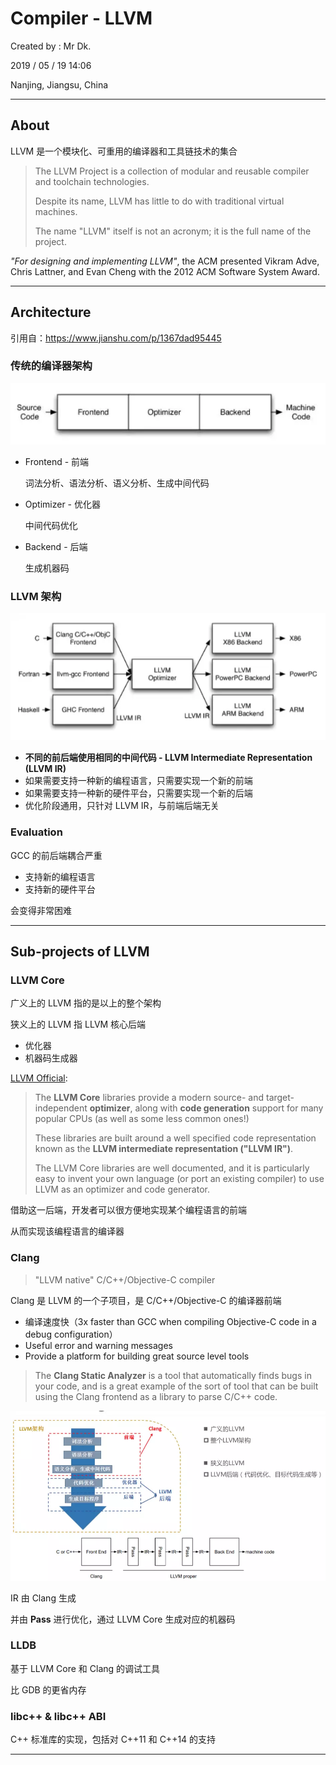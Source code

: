 # Compiler - LLVM

Created by : Mr Dk.

2019 / 05 / 19 14:06

Nanjing, Jiangsu, China

---

## About

LLVM 是一个模块化、可重用的编译器和工具链技术的集合

> The LLVM Project is a collection of modular and reusable compiler and toolchain technologies.
>
> Despite its name, LLVM has little to do with traditional virtual machines.
>
> The name "LLVM" itself is not an acronym; it is the full name of the project.

*"For designing and implementing LLVM"*, the ACM presented Vikram Adve, Chris Lattner, and Evan Cheng with the 2012 ACM Software System Award.

---

## Architecture

引用自：<https://www.jianshu.com/p/1367dad95445>

### 传统的编译器架构

![compiler-traditional](../img/compiler-traditional.png)

* Frontend - 前端

  词法分析、语法分析、语义分析、生成中间代码

* Optimizer - 优化器

  中间代码优化

* Backend - 后端

  生成机器码

### LLVM 架构

![compiler-llvm](../img/compiler-llvm.png)

* **不同的前后端使用相同的中间代码 - LLVM Intermediate Representation (LLVM IR)**
* 如果需要支持一种新的编程语言，只需要实现一个新的前端
* 如果需要支持一种新的硬件平台，只需要实现一个新的后端
* 优化阶段通用，只针对 LLVM IR，与前端后端无关

### Evaluation

GCC 的前后端耦合严重

* 支持新的编程语言
* 支持新的硬件平台

会变得非常困难

---

## Sub-projects of LLVM

### LLVM Core

广义上的 LLVM 指的是以上的整个架构

狭义上的 LLVM 指 LLVM 核心后端

* 优化器
* 机器码生成器

[LLVM Official](http://llvm.org/):

> The **LLVM Core** libraries provide a modern source- and target-independent **optimizer**, along with **code generation** support for many popular CPUs (as well as some less common ones!) 
>
> These libraries are built around a well specified code representation known as the **LLVM intermediate representation ("LLVM IR")**.
>
> The LLVM Core libraries are well documented, and it is particularly easy to invent your own language (or port an existing compiler) to use LLVM as an optimizer and code generator.

借助这一后端，开发者可以很方便地实现某个编程语言的前端

从而实现该编程语言的编译器

### Clang

> "LLVM native" C/C++/Objective-C compiler

Clang 是 LLVM 的一个子项目，是 C/C++/Objective-C 的编译器前端

* 编译速度快（3x faster than GCC when compiling Objective-C code in a debug configuration）
* Useful error and warning messages
* Provide a platform for building great source level tools

> The **Clang Static Analyzer** is a tool that automatically finds bugs in your code, and is a great example of the sort of tool that can be built using the Clang frontend as a library to parse C/C++ code.

![clang](../img/clang.png)

IR 由 Clang 生成

并由 **Pass** 进行优化，通过 LLVM Core 生成对应的机器码

### LLDB

基于 LLVM Core 和 Clang 的调试工具

比 GDB 的更省内存

### libc++ & libc++ ABI

C++ 标准库的实现，包括对 C++11 和 C++14 的支持

---

